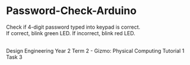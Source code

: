 # Password-Check-Arduino
Check if 4-digit password typed into keypad is correct. </br>
If correct, blink green LED. If incorrect, blink red LED. </br></br>

Design Engineering Year 2 Term 2 - Gizmo: Physical Computing Tutorial 1 Task 3
